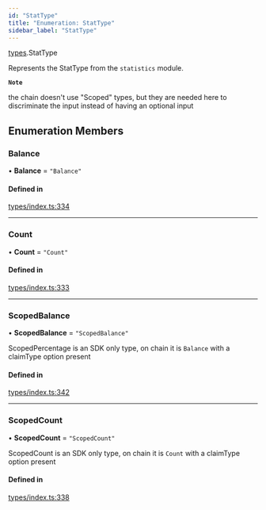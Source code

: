```yaml
---
id: "StatType"
title: "Enumeration: StatType"
sidebar_label: "StatType"
---
```


[types](../../../modules/Types/Types.md).StatType

Represents the StatType from the `statistics` module.

**`Note`**

 the chain doesn't use "Scoped" types, but they are needed here to discriminate the input instead of having an optional input

## Enumeration Members

### Balance

• **Balance** = ``"Balance"``

#### Defined in

[types/index.ts:334](https://github.com/PolymeshAssociation/polymesh-sdk/blob/d4e2c127f/src/types/index.ts#L334)

___

### Count

• **Count** = ``"Count"``

#### Defined in

[types/index.ts:333](https://github.com/PolymeshAssociation/polymesh-sdk/blob/d4e2c127f/src/types/index.ts#L333)

___

### ScopedBalance

• **ScopedBalance** = ``"ScopedBalance"``

ScopedPercentage is an SDK only type, on chain it is `Balance` with a claimType option present

#### Defined in

[types/index.ts:342](https://github.com/PolymeshAssociation/polymesh-sdk/blob/d4e2c127f/src/types/index.ts#L342)

___

### ScopedCount

• **ScopedCount** = ``"ScopedCount"``

ScopedCount is an SDK only type, on chain it is `Count` with a claimType option present

#### Defined in

[types/index.ts:338](https://github.com/PolymeshAssociation/polymesh-sdk/blob/d4e2c127f/src/types/index.ts#L338)
